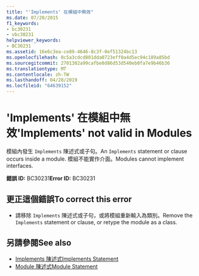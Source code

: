```yaml
---
title: "'Implements' 在模組中無效"
ms.date: 07/20/2015
f1_keywords:
- bc30231
- vbc30231
helpviewer_keywords:
- BC30231
ms.assetid: 16e6c3ea-ce89-4646-8c3f-0ef51324bc13
ms.openlocfilehash: 0c5a3cdcd801dda0723eff0a4d5ec94c189a85bd
ms.sourcegitcommit: 2701302a99cafbe0d86d53d540eb0fa7e9b46b36
ms.translationtype: MT
ms.contentlocale: zh-TW
ms.lasthandoff: 04/28/2019
ms.locfileid: "64639152"
---
```

# <a name="implements-not-valid-in-modules"></a><span data-ttu-id="de7a5-102">'Implements' 在模組中無效</span><span class="sxs-lookup"><span data-stu-id="de7a5-102">'Implements' not valid in Modules</span></span>
<span data-ttu-id="de7a5-103">模組內發生 `Implements` 陳述式或子句。</span><span class="sxs-lookup"><span data-stu-id="de7a5-103">An `Implements` statement or clause occurs inside a module.</span></span> <span data-ttu-id="de7a5-104">模組不能實作介面。</span><span class="sxs-lookup"><span data-stu-id="de7a5-104">Modules cannot implement interfaces.</span></span>  
  
 <span data-ttu-id="de7a5-105">**錯誤 ID:** BC30231</span><span class="sxs-lookup"><span data-stu-id="de7a5-105">**Error ID:** BC30231</span></span>  
  
## <a name="to-correct-this-error"></a><span data-ttu-id="de7a5-106">更正這個錯誤</span><span class="sxs-lookup"><span data-stu-id="de7a5-106">To correct this error</span></span>  
  
- <span data-ttu-id="de7a5-107">請移除 `Implements` 陳述式或子句，或將模組重新輸入為類別。</span><span class="sxs-lookup"><span data-stu-id="de7a5-107">Remove the `Implements` statement or clause, or retype the module as a class.</span></span>  
  
## <a name="see-also"></a><span data-ttu-id="de7a5-108">另請參閱</span><span class="sxs-lookup"><span data-stu-id="de7a5-108">See also</span></span>

- [<span data-ttu-id="de7a5-109">Implements 陳述式</span><span class="sxs-lookup"><span data-stu-id="de7a5-109">Implements Statement</span></span>](../../visual-basic/language-reference/statements/implements-statement.md)
- [<span data-ttu-id="de7a5-110">Module 陳述式</span><span class="sxs-lookup"><span data-stu-id="de7a5-110">Module Statement</span></span>](../../visual-basic/language-reference/statements/module-statement.md)
